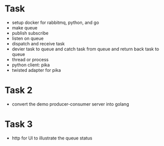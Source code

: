# Task
- setup docker for rabbitmq, python, and go
- make queue
- publish subscribe
- listen on queue
- dispatch and receive task
- devier task to queue and catch task from queue and return back task to queue
- thread or process
- python client: pika
- twisted adapter for pika

# Task 2
- convert the demo producer-consumer server into golang

# Task 3
- http for UI to illustrate the queue status
